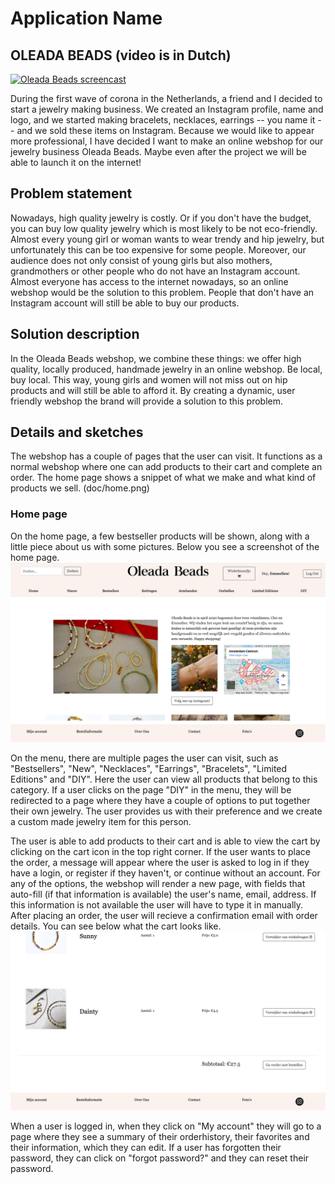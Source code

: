 # Application Name

## OLEADA BEADS (video is in Dutch)
[![Oleada Beads screencast](https://img.youtube.com/vi/tdIApEtDPNY/0.jpg)](https://youtu.be/tdIApEtDPNY)

During the first wave of corona in the Netherlands, a friend and I decided to start a jewelry making business. We created an Instagram profile, name and logo, and we started making bracelets, necklaces, earrings -- you name it -- and we sold these items on Instagram. Because we would like to appear more professional, I have decided I want to make an online webshop for our jewelry business Oleada Beads. Maybe even after the project we will be able to launch it on the internet!

## Problem statement

Nowadays, high quality jewelry is costly. Or if you don't have the budget, you can buy low quality jewelry which is most likely to be not eco-friendly. Almost every young girl or woman wants to wear trendy and hip jewelry, but unfortunately this can be too expensive for some people. Moreover, our audience does not only consist of young girls but also mothers, grandmothers or other people who do not have an Instagram account. Almost everyone has access to the internet nowadays, so an online webshop would be the solution to this problem. People that don't have an Instagram account will still be able to buy our products.

## Solution description

In the Oleada Beads webshop, we combine these things: we offer high quality, locally produced, handmade jewelry in an online webshop. Be local, buy local. This way, young girls and women will not miss out on hip products and will still be able to afford it. By creating a dynamic, user friendly webshop the brand will provide a solution to this problem.

## Details and sketches
The webshop has a couple of pages that the user can visit. It functions as a normal webshop where one can add products to their cart and complete an order. The home page shows a snippet of what we make and what kind of products we sell. 
(doc/home.png)

### Home page
On the home page, a few bestseller products will be shown, along with a little piece about us with some pictures. Below you see a screenshot of the home page. ![](doc/home.png)

On the menu, there are multiple pages the user can visit, such as "Bestsellers", "New", "Necklaces", "Earrings", "Bracelets", "Limited Editions" and "DIY". Here the user can view all products that belong to this category. If a user clicks on the page "DIY" in the menu, they will be redirected to a page where they have a couple of options to put together their own jewelry. The user provides us with their preference and we create a custom made jewelry item for this person.

The user is able to add products to their cart and is able to view the cart by clicking on the cart icon in the top right corner. If the user wants to place the order, a message will appear where the user is asked to log in if they have a login, or register if they haven't, or continue without an account. For any of the options, the webshop will render a new page, with fields that auto-fill (if that information is available) the user's name, email, address. If this information is not available the user will have to type it in manually. After placing an order, the user will recieve a confirmation email with order details. You can see below what the cart looks like. 
![](doc/cart.png)

When a user is logged in, when they click on "My account" they will go to a page where they see a summary of their orderhistory, their favorites and their information, which they can edit. If a user has forgotten their password, they can click on "forgot password?" and they can reset their password.
